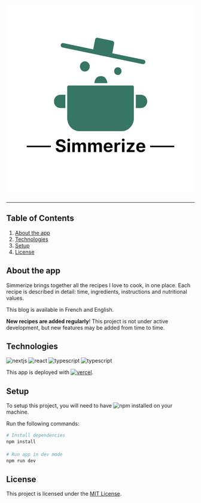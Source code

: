 <h1 align="center">
  <img src=".github/logo.png" alt="logo"/>
</h1>

---

## Table of Contents

1. [About the app](#about-the-app)
2. [Technologies](#technologies)
3. [Setup](#setup)
5. [License](#license)

## <a name="about-the-app">About the app</a>

Simmerize brings together all the recipes I love to cook, in one place. Each recipe is described in detail: time, ingredients, instructions and nutritional values.

This blog is available in French and English.

**New recipes are added regularly**!
This project is not under active development, but new features may be added from time to time.

## <a name="technologies">Technologies</a>

<p>
<img src="https://img.shields.io/badge/Next-black?style=for-the-badge&logo=next.js&logoColor=white" alt="nextjs" />
<img src="https://img.shields.io/badge/react-%2320232a.svg?style=for-the-badge&logo=react&logoColor=%2361DAFB" alt="react" />
<img src="https://img.shields.io/badge/typescript-%23007ACC.svg?style=for-the-badge&logo=typescript&logoColor=white" alt="typescript" />
<img src="https://img.shields.io/badge/Panda_CSS-FDE047?style=for-the-badge&logo=css3&logoColor=black" alt="typescript" />
</p>

<p>This app is deployed with
<a href="https://vercel.com"><img align="top" src="https://img.shields.io/badge/vercel-%23000000.svg?style=for-the-badge&logo=vercel&logoColor=white" alt="vercel" /></a>.
</p>

## <a name="setup">Setup</a>

<p>To setup this project, you will need to have
<img align="top" src="https://img.shields.io/badge/NPM-%23CB3837.svg?style=for-the-badge&logo=npm&logoColor=white" alt="npm" /> installed on your machine.
</p>

Run the following commands:

```bash
# Install dependencies
npm install

# Run app in dev mode
npm run dev
```

## <a name="license">License</a>

This project is licensed under the [MIT License](http://opensource.org/licenses/MIT).